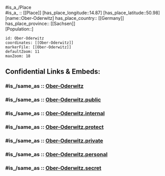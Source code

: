 ﻿---
confidential: public
isDeleted: false
location:
- 50.98
- 14.87
mapmarker: city
mapzoom:
- 7
- 12
SpocWebEntityId: 33015
tags:
- geo/City
type: City
---

#is_a_/Place  
#is_a_ :: [[Place]] 
[has_place_longitude::14.87] 
[has_place_latitude::50.98] 
[name::Ober-Oderwitz] 
has_place_country:: [[Germany]]  
has_place_province:: [[Sachsen]]  
[Population::] 



```leaflet
id: Ober-Oderwitz
coordinates: [[Ober-Oderwitz]] 
markerFile: [[Ober-Oderwitz]] 
defaultZoom: 11 
maxZoom: 18
```


## Confidential Links & Embeds: 

### #is_/same_as :: [Ober-Oderwitz](/_Standards/Earth/Continent/Europe/Europe~Central/Germany/Germany~East/Sachsen/counties~Sachsen/Görlitz/cities~Görlitz/Zittau/City/Ober-Oderwitz.md) 

### #is_/same_as :: [Ober-Oderwitz.public](/_public/Earth/Continent/Europe/Europe~Central/Germany/Germany~East/Sachsen/counties~Sachsen/Görlitz/cities~Görlitz/Zittau/City/Ober-Oderwitz.public.md) 

### #is_/same_as :: [Ober-Oderwitz.internal](/_internal/Earth/Continent/Europe/Europe~Central/Germany/Germany~East/Sachsen/counties~Sachsen/Görlitz/cities~Görlitz/Zittau/City/Ober-Oderwitz.internal.md) 

### #is_/same_as :: [Ober-Oderwitz.protect](/_protect/Earth/Continent/Europe/Europe~Central/Germany/Germany~East/Sachsen/counties~Sachsen/Görlitz/cities~Görlitz/Zittau/City/Ober-Oderwitz.protect.md) 

### #is_/same_as :: [Ober-Oderwitz.private](/_private/Earth/Continent/Europe/Europe~Central/Germany/Germany~East/Sachsen/counties~Sachsen/Görlitz/cities~Görlitz/Zittau/City/Ober-Oderwitz.private.md) 

### #is_/same_as :: [Ober-Oderwitz.personal](/_personal/Earth/Continent/Europe/Europe~Central/Germany/Germany~East/Sachsen/counties~Sachsen/Görlitz/cities~Görlitz/Zittau/City/Ober-Oderwitz.personal.md) 

### #is_/same_as :: [Ober-Oderwitz.secret](/_secret/Earth/Continent/Europe/Europe~Central/Germany/Germany~East/Sachsen/counties~Sachsen/Görlitz/cities~Görlitz/Zittau/City/Ober-Oderwitz.secret.md)

